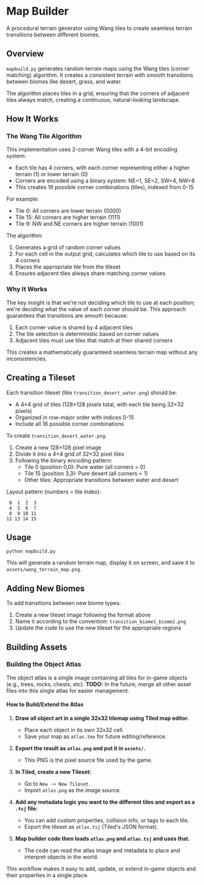 # Map Builder

A procedural terrain generator using Wang tiles to create seamless terrain transitions between different biomes.

## Overview

`mapbuild.py` generates random terrain maps using the Wang tiles (corner matching) algorithm. It creates a consistent terrain with smooth transitions between biomes like desert, grass, and water.

The algorithm places tiles in a grid, ensuring that the corners of adjacent tiles always match, creating a continuous, natural-looking landscape.

## How It Works

### The Wang Tile Algorithm

This implementation uses 2-corner Wang tiles with a 4-bit encoding system:
- Each tile has 4 corners, with each corner representing either a higher terrain (1) or lower terrain (0)
- Corners are encoded using a binary system: NE=1, SE=2, SW=4, NW=8
- This creates 16 possible corner combinations (tiles), indexed from 0-15

For example:
- Tile 0: All corners are lower terrain (0000)
- Tile 15: All corners are higher terrain (1111)
- Tile 9: NW and NE corners are higher terrain (1001)

The algorithm:
1. Generates a grid of random corner values
2. For each cell in the output grid, calculates which tile to use based on its 4 corners
3. Places the appropriate tile from the tileset
4. Ensures adjacent tiles always share matching corner values

### Why It Works

The key insight is that we're not deciding which tile to use at each position; we're deciding what the value of each corner should be. This approach guarantees that transitions are smooth because:

1. Each corner value is shared by 4 adjacent tiles
2. The tile selection is deterministic based on corner values
3. Adjacent tiles must use tiles that match at their shared corners

This creates a mathematically guaranteed seamless terrain map without any inconsistencies.

## Creating a Tileset

Each transition tileset (like `transition_desert_water.png`) should be:
- A 4×4 grid of tiles (128×128 pixels total, with each tile being 32×32 pixels)
- Organized in row-major order with indices 0-15
- Include all 16 possible corner combinations

To create `transition_desert_water.png`:

1. Create a new 128×128 pixel image
2. Divide it into a 4×4 grid of 32×32 pixel tiles
3. Following the binary encoding pattern:
   - Tile 0 (position 0,0): Pure water (all corners = 0)
   - Tile 15 (position 3,3): Pure desert (all corners = 1)
   - Other tiles: Appropriate transitions between water and desert

Layout pattern (numbers = tile index):
```
 0  1  2  3
 4  5  6  7
 8  9 10 11
12 13 14 15
```

## Usage

```
python mapbuild.py
```

This will generate a random terrain map, display it on screen, and save it to `assets/wang_terrain_map.png`.

## Adding New Biomes

To add transitions between new biome types:
1. Create a new tileset image following the format above
2. Name it according to the convention: `transition_biome1_biome2.png`
3. Update the code to use the new tileset for the appropriate regions 

## Building Assets

### Building the Object Atlas

The object atlas is a single image containing all tiles for in-game objects (e.g., trees, rocks, chests, etc).
**TODO:** In the future, merge all other asset files into this single atlas for easier management.

#### How to Build/Extend the Atlas

1. **Draw all object art in a single 32x32 tilemap using Tiled map editor.**  
   - Place each object in its own 32x32 cell.
   - Save your map as `atlas.tmx` for future editing/reference.

2. **Export the result as `atlas.png` and put it in `assets/`.**  
   - This PNG is the pixel source file used by the game.

3. **In Tiled, create a new Tileset:**  
   - Go to `New -> New Tileset`.
   - Import `atlas.png` as the image source.

4. **Add any metadata logic you want to the different tiles and export as a `.tsj` file:**  
   - You can add custom properties, collision info, or tags to each tile.
   - Export the tileset as `atlas.tsj` (Tiled's JSON format).

5. **Map builder code then loads `atlas.png` and `atlas.tsj` and uses that.**  
   - The code can read the atlas image and metadata to place and interpret objects in the world.

This workflow makes it easy to add, update, or extend in-game objects and their properties in a single place. 